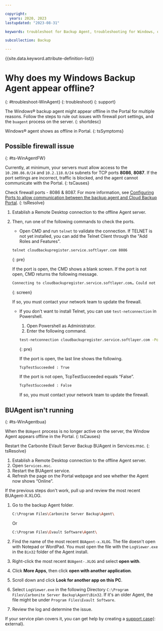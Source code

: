 ```yaml
---

copyright:
  years: 2020, 2023
lastupdated: "2023-08-31"

keywords: troubleshoot for Backup Agent, troubleshooting for Windows, question about Windows backup agent, troubleshooting backup, backup agent offline

subcollection: Backup

---
```


{{site.data.keyword.attribute-definition-list}}

# Why does my Windows Backup Agent appear offline?
{: #troubleshoot-WinAgent}
{: troubleshoot}
{: support}

The Windows&reg; backup agent might appear offline in the Portal for multiple reasons. Follow the steps to rule out issues with firewall port settings, and the `buagent` process on the server.
{: shortdesc}

Windows&reg; agent shows as offline in Portal.
{: tsSymptoms}

## Possible firewall issue
{: #ts-WinAgentFW}

Currently, at minimum, your servers must allow access to the `10.200.86.0/24` and `10.2.118.0/24` subnets for TCP ports **8086**, **8087**. If the port settings are incorrect, traffic is blocked, and the agent cannot communicate with the Portal.
{: tsCauses}

Check firewall ports - 8086 & 8087. For more information, see [Configuring Ports to allow communication between the backup agent and Cloud Backup Portal](/docs/Backup?topic=Backup-portinfo).
{: tsResolve}

1. Establish a Remote Desktop connection to the offline Agent server.
2. Then, run one of the following commands to check the ports.
   * Open CMD and run `telnet` to validate the connection. If TELNET is not yet installed, you can add the Telnet Client through the "Add Roles and Features".
    ```sh
    telnet cloudbackupregister.service.softlayer.com 8086
    ```
    {: pre}

    If the port is open, the CMD shows a blank screen. If the port is not open, CMD returns the following message.
    ```sh
    Connecting to cloudbackupregister.service.softlayer.com… Could not open connection to the host, on port 8086: Connect failed
    ```
    {: screen}

    If so, you must contact your network team to update the firewall.

   * If you don't want to install Telnet, you can use `test-netconnection` in Powershell.
     1. Open Powershell as Administrator.
     2. Enter the following command.
       ```sh
       test-netconnection cloudbackupregister.service.softlayer.com -Port 8086
       ```
       {: pre}

       If the port is open, the last line shows the following.
       ```sh
       TcpTestSucceeded : True
       ```

       If the port is not open, TcpTestSucceeded equals “False”.
       ```sh
       TcpTestSucceeded : False
       ```

       If so, you must contact your network team to update the firewall.

## BUAgent isn't running
{: #ts-WinAgentbua}

When the `BUAgent` process is no longer active on the server, the Window Agent appears offline in the Portal.
{: tsCauses}

Restart the Carbonite EVault Server Backup BUAgent in Services.msc.
{: tsResolve}

1. Establish a Remote Desktop connection to the offline Agent server.
2. Open `Services.msc`.
3. Restart the BUAgent service.
4. Refresh the page on the Portal webpage and see whether the Agent now shows “Online”.


If the previous steps don't work, pull up and review the most recent BUAgent-X.XLOG.

1. Go to the backup Agent folder.
   ```sh
   C:\Program Files\Carbonite Server Backup\Agent\
   ```

   Or
   ```sh
   C:\Program Files\Evault Software\Agent\
   ```

2. Find the name of the most recent `BUAgent-x.XLOG`. The file doesn't open with Notepad or WordPad. You must open the file with the `LogViewer.exe` in the `Bin32` folder of the Agent install.
3. Right-click the most recent `BUAgent-.XLOG` and select **open with**.
4. Click **More Apps**, then click **open with another application**.
5. Scroll down and click **Look for another app on this PC**.
6. Select `LogViewer.exe` in the following Directory `C:\Program Files\Carbonite Server Backup\Agent\Bin32`. If it's an older Agent, the file might be under `Program Files\Evault Software`.
7. Review the log and determine the issue.

If your service plan covers it, you can get help by creating a [support case](https://cloud.ibm.com/unifiedsupport/supportcenter){: external}.
